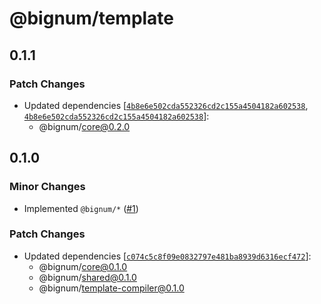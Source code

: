 # @bignum/template

## 0.1.1

### Patch Changes

- Updated dependencies [[`4b8e6e502cda552326cd2c155a4504182a602538`](https://github.com/ota-meshi/bignum/commit/4b8e6e502cda552326cd2c155a4504182a602538), [`4b8e6e502cda552326cd2c155a4504182a602538`](https://github.com/ota-meshi/bignum/commit/4b8e6e502cda552326cd2c155a4504182a602538)]:
  - @bignum/core@0.2.0

## 0.1.0

### Minor Changes

- Implemented `@bignum/*` ([#1](https://github.com/ota-meshi/bignum/pull/1))

### Patch Changes

- Updated dependencies [[`c074c5c8f09e0832797e481ba8939d6316ecf472`](https://github.com/ota-meshi/bignum/commit/c074c5c8f09e0832797e481ba8939d6316ecf472)]:
  - @bignum/core@0.1.0
  - @bignum/shared@0.1.0
  - @bignum/template-compiler@0.1.0
